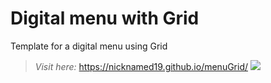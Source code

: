# Digital menu with Grid
Template for a digital menu using Grid

> *Visit here:* https://nicknamed19.github.io/menuGrid/
> ![](https://i.imgur.com/5B4kqYf.png)
